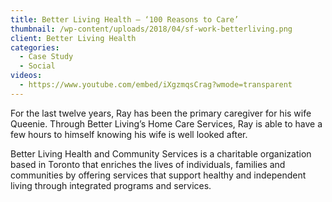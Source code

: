 ```yaml
---
title: Better Living Health – ‘100 Reasons to Care’
thumbnail: /wp-content/uploads/2018/04/sf-work-betterliving.png
client: Better Living Health
categories:
  - Case Study
  - Social
videos:
  - https://www.youtube.com/embed/iXgzmqsCrag?wmode=transparent
---
```

<p>
 For the last twelve years, Ray has been the
                              primary caregiver for his wife Queenie. Through
                              Better Living’s Home Care Services, Ray is
                              able to have a few hours to himself knowing his
                              wife is well looked after.
</p>
 <p>
 Better Living Health and Community Services is a
                              charitable organization based in Toronto that
                              enriches the lives of individuals, families and
                              communities by offering services that support
                              healthy and independent living through integrated
                              programs and services.
</p>

